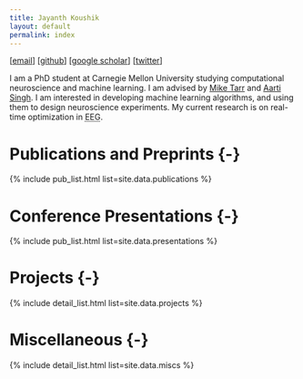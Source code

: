 ```yaml
---
title: Jayanth Koushik
layout: default
permalink: index
---
```


[<a href="mailto:jnkoushik@gmail.com">email</a>]
[<a href="https://www.github.com/jayanthkoushik">github</a>]
[<a href="https://scholar.google.com/citations?user=XTqgW-EAAAAJ">google&nbsp;scholar</a>]
[<a href="https://twitter.com/jayanth_koushik">twitter</a>]

I am a PhD student at Carnegie Mellon University studying computational
neuroscience and machine learning. I am advised by
[Mike Tarr](https://www.cmu.edu/dietrich/psychology/people/core-training-faculty/tarr-michael.html) and
[Aarti Singh](https://www.cs.cmu.edu/~aarti/). I am interested in developing
machine learning algorithms, and using them to design neuroscience experiments.
My current research is on real-time optimization in <abbr title="electroencephalography">EEG</abbr>.

# Publications and Preprints {-}
{% include pub_list.html list=site.data.publications %}

# Conference Presentations {-}
{% include pub_list.html list=site.data.presentations %}

# Projects {-}
{% include detail_list.html list=site.data.projects %}

# Miscellaneous {-}
{% include detail_list.html list=site.data.miscs %}
